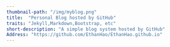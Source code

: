```yaml
---
thumbnail-path: "/img/myblog.png"
title:  "Personal Blog hosted by GitHub"
traits: "Jekyll,Markdown,Bootstrap, etc"
short-description: "A simple blog system hosted by GitHub"
Address: "https://github.com/EthanHao/EthanHao.github.io"
---
```

